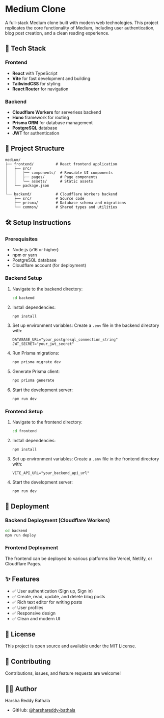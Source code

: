# Medium Clone

A full-stack Medium clone built with modern web technologies. This project replicates the core functionality of Medium, including user authentication, blog post creation, and a clean reading experience.

## 🚀 Tech Stack

### Frontend
- **React** with TypeScript
- **Vite** for fast development and building
- **TailwindCSS** for styling
- **React Router** for navigation

### Backend
- **Cloudflare Workers** for serverless backend
- **Hono** framework for routing
- **Prisma ORM** for database management
- **PostgreSQL** database
- **JWT** for authentication

## 📁 Project Structure

```
medium/
├── frontend/          # React frontend application
│   ├── src/
│   │   ├── components/  # Reusable UI components
│   │   ├── pages/       # Page components
│   │   └── assets/      # Static assets
│   └── package.json
│
└── backend/           # Cloudflare Workers backend
    ├── src/           # Source code
    ├── prisma/        # Database schema and migrations
    └── common/        # Shared types and utilities
```

## 🛠️ Setup Instructions

### Prerequisites
- Node.js (v16 or higher)
- npm or yarn
- PostgreSQL database
- Cloudflare account (for deployment)

### Backend Setup

1. Navigate to the backend directory:
   ```bash
   cd backend
   ```

2. Install dependencies:
   ```bash
   npm install
   ```

3. Set up environment variables:
   Create a `.env` file in the backend directory with:
   ```
   DATABASE_URL="your_postgresql_connection_string"
   JWT_SECRET="your_jwt_secret"
   ```

4. Run Prisma migrations:
   ```bash
   npx prisma migrate dev
   ```

5. Generate Prisma client:
   ```bash
   npx prisma generate
   ```

6. Start the development server:
   ```bash
   npm run dev
   ```

### Frontend Setup

1. Navigate to the frontend directory:
   ```bash
   cd frontend
   ```

2. Install dependencies:
   ```bash
   npm install
   ```

3. Set up environment variables:
   Create a `.env` file in the frontend directory with:
   ```
   VITE_API_URL="your_backend_api_url"
   ```

4. Start the development server:
   ```bash
   npm run dev
   ```

## 🚀 Deployment

### Backend Deployment (Cloudflare Workers)
```bash
cd backend
npm run deploy
```

### Frontend Deployment
The frontend can be deployed to various platforms like Vercel, Netlify, or Cloudflare Pages.

## ✨ Features

- ✅ User authentication (Sign up, Sign in)
- ✅ Create, read, update, and delete blog posts
- ✅ Rich text editor for writing posts
- ✅ User profiles
- ✅ Responsive design
- ✅ Clean and modern UI

## 📝 License

This project is open source and available under the MIT License.

## 🤝 Contributing

Contributions, issues, and feature requests are welcome!

## 👨‍💻 Author

Harsha Reddy Bathala
- GitHub: [@harshareddy-bathala](https://github.com/harshareddy-bathala)
